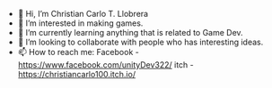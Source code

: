 - 👋 Hi, I’m Christian Carlo T. Llobrera
- 👀 I’m interested in making games.
- 🌱 I’m currently learning anything that is related to Game Dev.
- 💞️ I’m looking to collaborate with people who has interesting ideas.
- 📫 How to reach me:
          Facebook - https://www.facebook.com/unityDev322/ 
          itch -https://christiancarlo100.itch.io/

<!---
Joian12/Joian12 is a ✨ special ✨ repository because its `README.md` (this file) appears on your GitHub profile.
You can click the Preview link to take a look at your changes.
--->
